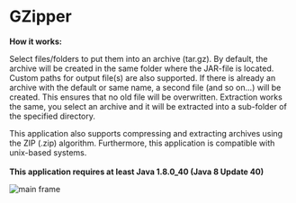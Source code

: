# GZipper

<b>How it works:</b><br />

Select files/folders to put them into an archive (tar.gz). By default, the archive will be created in the same folder where the JAR-file is located. Custom paths for output file(s) are also supported. If there is already an archive with the default or same name, a second file (and so on...) will be created. This ensures that no old file will be overwritten. Extraction works the same, you select an archive and it will be extracted into a sub-folder of the specified directory.<br />

This application also supports compressing and extracting archives using the ZIP (.zip) algorithm. Furthermore, this application is compatible with unix-based systems.
<br /><br />
<b>This application requires at least Java 1.8.0_40 (Java 8 Update 40)</b>

<img src="https://homepages.fhv.at/mfu7609/images/gzipper_gui_FX.PNG" alt="main frame"/>

